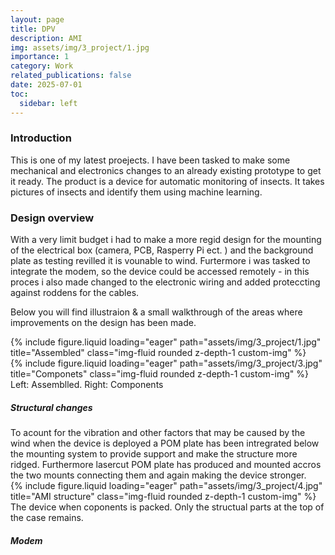 ```yaml
---
layout: page
title: DPV
description: AMI
img: assets/img/3_project/1.jpg
importance: 1
category: Work
related_publications: false
date: 2025-07-01
toc:
  sidebar: left
---
```


<h3>Introduction</h3>
This is one of my latest proejects. I have been tasked to make some mechanical and electronics changes to an already existing prototype to get it ready. The product is a device for automatic monitoring of insects. It takes pictures of insects and identify them using machine learning. 

<h3>Design overview</h3>
With a very limit budget i had to make a more regid design for the mounting of the electrical box (camera, PCB, Rasperry Pi ect. ) and the background plate as testing revilled it is vounable to wind. Furtermore i was tasked to integrate the modem, so the device could be accessed remotely - in this proces i also made changed to the electronic wiring and added proteccting against roddens for the cables. 

Below you will find illustraion & a small walkthrough of the areas where improvements on the design has been made. 

<div class="row">
    <div class="col-sm mt-3 mt-md-0">
        {% include figure.liquid loading="eager" path="assets/img/3_project/1.jpg" title="Assembled" class="img-fluid rounded z-depth-1 custom-img" %}
    </div>
    <div class="col-sm mt-3 mt-md-0">
        {% include figure.liquid loading="eager" path="assets/img/3_project/3.jpg" title="Componets" class="img-fluid rounded z-depth-1 custom-img" %}
    </div>
</div>
<div class="caption">
    Left: Assemblled. Right: Components
</div>

<h5>Structural changes</h5>
To acount for the vibration and other factors that may be caused by the wind when the device is deployed a POM plate has been intregrated below the mounting system to provide support and make the structure more ridged. Furthermore lasercut POM plate has produced and mounted accros the two mounts connecting them and again making the device stronger. 

<div class="row">
    <div class="col-sm mt-3 mt-md-0">
        {% include figure.liquid loading="eager" path="assets/img/3_project/4.jpg" title="AMI structure" class="img-fluid rounded z-depth-1 custom-img" %}
    </div>
</div>
<div class="caption">
    The device when coponents is packed. Only the structual parts at the top of the case remains. 
</div>

<h5>Modem</h5>
